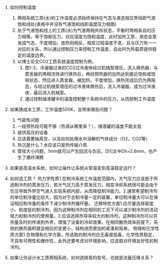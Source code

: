 1. 如何控制温度
   1. 两相系统工质(水)的工作温度必须始终保持在气态与液态相交界线即气液饱和线处(表格中并没有气液饱和线即温度压力相图)
   2. 处于气液饱和线上的工质(水)为气液两相共存状态，平衡时两相各自的压力相等，等于饱和压力，对应温度为饱和温度，此时加热工质，液态会蒸发成气态，干度增加，放热则相反，相变过程温度不变，且与压力有一一对应的关系，所以通过控制压力来控制工作温度，且此时为热载荷提供稳定的温度边界。
   3. 以博士论文CO2工质系统温度控制为例，
      1. 图1-3，冷凝器过来的CO2过冷液体经过机械泵增压，流入换热器，与蒸发器的两相流体进行换热后，再经预热器的加热达到接近饱和或饱和状态，然后进入蒸发器，被加热，干度增加，换热完成后仍为两相态，与经过机械泵增压的过冷液体换热后，流入冷凝器，成为过冷液体，最后流入机械泵。
      2. 通过控制储液罐中的温度控制整个系统中的压力，从而控制工作温度
2. 如果换成水工质，工作温度500K，会带来哪些问题？
   1. 气密性问题
   2. 一段预热段可能不够（热源从哪里来？），储液罐的温度不能太低
   3. 提供高压的设备
   4. 应该需要抽真空，以及如何处理水中溶解的气体成分（O2，CO2等）
   5. 热沉是什么？水应该只是热传输介质
   6. 管径大小问题，1mm就可以产生回流与负压，[51]文中Dh=2.6mm，也产生了爆炸沸腾
3. 如果是高温水系统，如何让操作让系统从常温变到高温稳定运行？

4. 如何选工质？
热力学性质1.在制冷系统工作温度范围内，大气压力应该低于所选制冷剂的蒸发压力，若大气压力高于蒸发压力，相变冷却系统很可能会由于负压导致外界空气进入实验系统内部，从而降低制冷能力。2.通常希望制冷剂的单位制冷量比较大，因为对于总制冷量一定的装置，单位制冷量大可以在保证相应制冷量的条件下减少制冷剂循环量。
迁移特性方面1.应尽量选择密度小、粘度低的制冷剂，因为这种制冷剂在相同的工况下可以减少制冷剂的流动阻力和制冷剂的使用量。2.应该选择热导率较大的制冷剂，这种制冷剂可以将热量及时的传递到外界，增强了设备的冷却效果。在相同散热效率前提下，系统的换热面积就会相应的变更小，结构进而更加的紧凑和简单。
物理和化学性质方面1.在物理和化学方面，所选取的制冷剂应无毒或低毒，化学性质稳定，不具有可燃性和爆炸性，此外还要考虑对环境影响，应选取对环境友好性的制冷剂。
5. 如果让你设计水工质两相系统，如何选择泵的型号，也就是流量压降关系？


